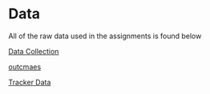 # Data
All of the raw data used in the assignments is found below

[Data Collection](https://github.com/biodegradablerobotics/biodegradablerobotics.github.io/tree/main/Data/Data%20collection)

[outcmaes](https://github.com/biodegradablerobotics/biodegradablerobotics.github.io/tree/main/Data/outcmaes)

[Tracker Data](https://github.com/biodegradablerobotics/biodegradablerobotics.github.io/tree/main/Data/TrackerData)

